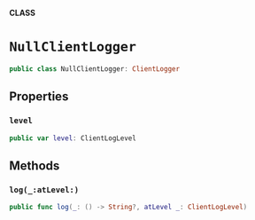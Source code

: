 **CLASS**

# `NullClientLogger`

```swift
public class NullClientLogger: ClientLogger
```

## Properties
### `level`

```swift
public var level: ClientLogLevel
```

## Methods
### `log(_:atLevel:)`

```swift
public func log(_: () -> String?, atLevel _: ClientLogLevel)
```
